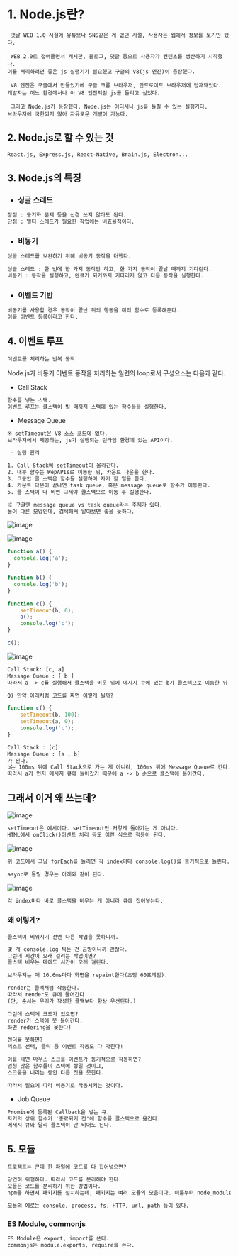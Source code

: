 # 1. Node.js란?

```
 옛날 WEB 1.0 시절에 유튜브나 SNS같은 게 없던 시절, 사용자는 웹에서 정보를 보기만 했다.

 WEB 2.0로 접어들면서 게시판, 블로그, 댓글 등으로 사용자가 컨텐츠를 생산하기 시작했다.
이를 처리하려면 좋은 js 실행기가 필요했고 구글의 V8(js 엔진)이 등장했다.

 V8 엔진은 구글에서 만들었기에 구글 크롬 브라우저, 안드로이드 브라우저에 탑재돼있다.
개발자는 어느 환경에서나 이 V8 엔진처럼 js를 돌리고 싶었다.

 그리고 Node.js가 등장했다. Node.js는 어디서나 js를 돌릴 수 있는 실행기다. 
브라우저에 국한되지 않아 자유로운 개발이 가능다.
```

## 2. Node.js로 할 수 있는 것
    React.js, Express.js, React-Native, Brain.js, Electron...

## 3. Node.js의 특징

- ### 싱글 스레드

```txt
장점 : 동기화 문제 등을 신경 쓰지 않아도 된다.
단점 : 멀티 스레드가 필요한 작업에는 비효율적이다.
```
        
- ### 비동기
    
```txt
싱글 스레드를 보완하기 위해 비동기 동작을 더했다.

싱글 스레드 : 한 번에 한 가지 동작만 하고, 한 가지 동작이 끝날 때까지 기다린다.
비동기 : 동작을 실행하고, 완료가 되기까지 기다리지 않고 다음 동작을 실행한다.
```
    
- ### 이벤트 기반

```txt
비동기를 사용할 경우 동작이 끝난 뒤의 행동을 미리 함수로 등록해둔다.
이를 이벤트 등록이라고 한다.
```

## 4. 이벤트 루프

    이벤트를 처리하는 반복 동작
    
Node.js가 비동기 이벤트 동작을 처리하는 일련의 loop로서 구성요소는 다음과 같다.

- Call Stack

```txt
함수를 넣는 스택.
이벤트 루프는 콜스택이 빌 때까지 스택에 있는 함수들을 실행한다.
```

- Message Queue

```txt
※ setTimeout은 V8 소스 코드에 없다. 
브라우저에서 제공하는, js가 실행되는 런타임 환경에 있는 API이다.

 - 실행 원리

1. Call Stack에 setTimeout이 올라간다.
2. 내부 함수는 WepAPIs로 이동한 뒤, 카운트 다운을 한다.
3. 그동안 콜 스택은 함수들 실행하며 자기 할 일을 한다.
4. 카운트 다운이 끝나면 task queue, 혹은 message queue로 함수가 이동한다.
5. 콜 스택이 다 비면 그제야 콜스택으로 이동 후 실행한다.

※ 구글엔 message queue vs task queue라는 주제가 있다.
둘이 다른 모양인데, 검색해서 알아보면 좋을 듯하다.
```

![image](https://user-images.githubusercontent.com/39308313/144356805-87e7041c-7ca9-41ed-9cf5-5af3c9bf1c52.png)

![image](https://user-images.githubusercontent.com/39308313/144360100-d6a69889-18f0-4e8e-a8c7-e835ed323bbb.png)

```javascript
function a() {
  console.log('a');
}

function b() {
  console.log('b');
}

function c() {
    setTimeout(b, 0);
    a();
    console.log('c');
}

c();
```

![image](https://user-images.githubusercontent.com/39308313/144221789-50c7f629-7fa5-4ec8-90b1-6ab53ed34199.png)

```txt
Call Stack: [c, a]
Message Queue : [ b ]
따라서 a -> c를 실행해서 콜스택을 비운 뒤에 메시지 큐에 있는 b가 콜스택으로 이동한 뒤 출력된다.

Q) 만약 아래처럼 코드를 짜면 어떻게 될까?
```

```javascript
function c() {
    setTimeout(b, 100);
    setTimeout(a, 0);
    console.log('c');
}
```

```txt
Call Stack : [c]
Message Queue : [a , b]
가 된다.
b는 100ms 뒤에 Call Stack으로 가는 게 아니라, 100ms 뒤에 Message Queue로 간다.
따라서 a가 먼저 메시지 큐에 들어갔기 때문에 a -> b 순으로 콜스택에 들어간다.
```

## 그래서 이거 왜 쓰는데?

![image](https://user-images.githubusercontent.com/39308313/144360746-b051a3da-561b-45f2-9efc-78e823293359.png)

```txt
setTimeout은 예시이다. setTimeout만 저렇게 돌아가는 게 아니다.
HTML에서 onClick()이벤트 처리 등도 이런 식으로 적용이 된다.
```

![image](https://user-images.githubusercontent.com/39308313/144361895-85407884-7049-4d0e-bb6d-c122ea7140db.png)

```txt
위 코드에서 그냥 forEach를 돌리면 각 index마다 console.log()를 동기적으로 돌린다. 

async로 돌릴 경우는 아래와 같이 된다.
```

![image](https://user-images.githubusercontent.com/39308313/144361671-f3a8b498-dc4b-4772-bb56-e68ed2823b09.png)

```txt
각 index마다 바로 콜스택을 비우는 게 아니라 큐에 집어넣는다.
```

### 왜 이렇게?

    콜스택이 비워지기 전엔 다른 작업을 못하니까.

```txt
몇 개 console.log 찍는 건 금방이니까 괜찮다. 
그런데 시간이 오래 걸리는 작업이면?
콜스택 비우는 데에도 시간이 오래 걸린다.

브라우저는 매 16.6ms마다 화면을 repaint한다(초당 60프레임).

render는 콜백처럼 작동한다.
따라서 render도 큐에 들어간다.
(단, 순서는 우리가 작성한 콜백보다 항상 우선된다.)

그런데 스택에 코드가 있으면? 
render가 스택에 못 들어간다. 
화면 redering을 못한다!

렌더를 못하면?
텍스트 선택, 클릭 등 이벤트 작동도 다 막힌다!

이를 테면 마우스 스크롤 이벤트가 동기적으로 작동하면?
엄청 많은 함수들이 스택에 쌓일 것이고,
스크롤을 내리는 동안 다른 짓을 못한다.

따라서 필요에 따라 비동기로 작동시키는 것이다.
```





- Job Queue

```txt
Promise에 등록된 Callback을 넣는 큐.
자기의 상위 함수가 '종료되기 전'에 함수를 콜스택으로 옮긴다.
메세지 큐와 달리 콜스택이 안 비어도 된다.
```

## 5. 모듈

    프로젝트는 큰데 한 파일에 코드를 다 집어넣으면?
    
```txt
당연히 위험하다. 따라서 코드를 분리해야 한다.
모듈은 코드를 분리하기 위한 방법이다.
npm을 하면서 패키지를 설치하는데, 패키지는 여러 모듈의 모음이다. 이름부터 node_modules다.

모듈의 예로는 console, process, fs, HTTP, url, path 등이 있다.
```

### ES Module, commonjs 

```txt
ES Module은 export, import를 쓴다.
commonjs는 module.exports, require를 쓴다.
```
